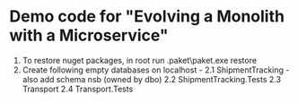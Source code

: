 # Demo code for "Evolving a Monolith with a Microservice"

1. To restore nuget packages, in root run .paket\paket.exe restore
2. Create following empty databases on localhost -
2.1 ShipmentTracking - also add schema nsb (owned by dbo)
2.2 ShipmentTracking.Tests
2.3 Transport
2.4 Transport.Tests
